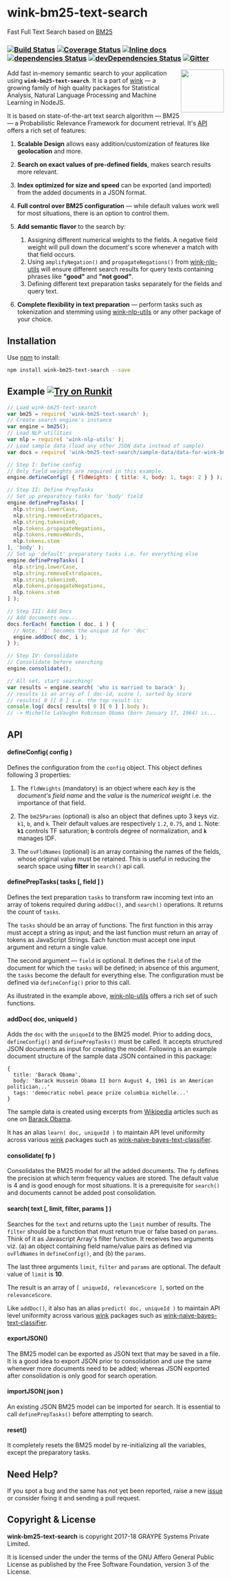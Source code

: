 
# wink-bm25-text-search

Fast Full Text Search based on [BM25](http://opensourceconnections.com/blog/2015/10/16/bm25-the-next-generation-of-lucene-relevation/)

### [![Build Status](https://api.travis-ci.org/winkjs/wink-bm25-text-search.svg?branch=master)](https://travis-ci.org/winkjs/wink-bm25-text-search) [![Coverage Status](https://coveralls.io/repos/github/winkjs/wink-bm25-text-search/badge.svg?branch=master)](https://coveralls.io/github/winkjs/wink-bm25-text-search?branch=master) [![Inline docs](http://inch-ci.org/github/winkjs/wink-bm25-text-search.svg?branch=master)](http://inch-ci.org/github/winkjs/wink-bm25-text-search) [![dependencies Status](https://david-dm.org/winkjs/wink-bm25-text-search/status.svg)](https://david-dm.org/winkjs/wink-bm25-text-search) [![devDependencies Status](https://david-dm.org/winkjs/wink-bm25-text-search/dev-status.svg)](https://david-dm.org/winkjs/wink-bm25-text-search?type=dev) [![Gitter](https://img.shields.io/gitter/room/nwjs/nw.js.svg)](https://gitter.im/winkjs/Lobby)


<img align="right" src="https://decisively.github.io/wink-logos/logo-title.png" width="100px" >

Add fast in-memory semantic search to your application using **`wink-bm25-text-search`**. It is a part of [wink](http://winkjs.org/) — a growing family of high quality packages for Statistical Analysis, Natural Language Processing and Machine Learning in NodeJS.

It is based on state-of-the-art text search algorithm — BM25 — a Probabilistic Relevance Framework for document retrieval. It's [API](#api) offers a rich set of features:

1. **Scalable Design** allows easy addition/customization of features like **geolocation** and more.

2. **Search on exact values of pre-defined fields**, makes search results more relevant.

3. **Index optimized for size and speed** can be exported (and imported) from the added documents in a JSON format.

4. **Full control over BM25 configuration** — while default values work well for most situations, there is an option to control them.

5. **Add semantic flavor** to the search by:
    1. Assigning different numerical weights to the fields. A negative field weight will pull down the document's score whenever a match with that field occurs.
    2. Using `amplifyNegation()` and `propagateNegations()` from [wink-nlp-utils](https://www.npmjs.com/package/wink-nlp-utils) will ensure different search results for query texts containing phrases like **"good"** and **"not good"**.
    3. Defining different text preparation tasks separately for the fields and query text.

6. **Complete flexibility in text preparation** — perform tasks such as tokenization and stemming using [wink-nlp-utils](https://www.npmjs.com/package/wink-nlp-utils) or any other package of your choice.



## Installation
Use [npm](https://www.npmjs.com/package/wink-bm25-text-search) to install:
```sh
npm install wink-bm25-text-search --save
```


## Example [![Try on Runkit](https://badge.runkitcdn.com/wink-bm25-text-search.svg)](https://npm.runkit.com/wink-bm25-text-search)


```javascript
// Load wink-bm25-text-search
var bm25 = require( 'wink-bm25-text-search' );
// Create search engine's instance
var engine = bm25();
// Load NLP utilities
var nlp = require( 'wink-nlp-utils' );
// Load sample data (load any other JSON data instead of sample)
var docs = require( 'wink-bm25-text-search/sample-data/data-for-wink-bm25.json' );

// Step I: Define config
// Only field weights are required in this example.
engine.defineConfig( { fldWeights: { title: 4, body: 1, tags: 2 } } );

// Step II: Define PrepTasks
// Set up preparatory tasks for 'body' field
engine.definePrepTasks( [
  nlp.string.lowerCase,
  nlp.string.removeExtraSpaces,
  nlp.string.tokenize0,
  nlp.tokens.propagateNegations,
  nlp.tokens.removeWords,
  nlp.tokens.stem
], 'body' );
// Set up 'default' preparatory tasks i.e. for everything else
engine.definePrepTasks( [
  nlp.string.lowerCase,
  nlp.string.removeExtraSpaces,
  nlp.string.tokenize0,
  nlp.tokens.propagateNegations,
  nlp.tokens.stem
] );

// Step III: Add Docs
// Add documents now...
docs.forEach( function ( doc, i ) {
  // Note, 'i' becomes the unique id for 'doc'
  engine.addDoc( doc, i );
} );

// Step IV: Consolidate
// Consolidate before searching
engine.consolidate();

// All set, start searching!
var results = engine.search( 'who is married to barack' );
// results is an array of [ doc-id, score ], sorted by score
// results[ 0 ][ 0 ] i.e. the top result is:
console.log( docs[ results[ 0 ][ 0 ] ].body );
// -> Michelle LaVaughn Robinson Obama (born January 17, 1964) is...
```

## API

#### defineConfig( config )
Defines the configuration from the `config` object. This object defines following 3 properties:

1. The `fldWeights` (mandatory) is an object where each *key* is the *document's field name* and the *value* is the *numerical weight* i.e. the importance of that field.

2. The `bm25Params` (optional) is also an object that defines upto 3 keys viz. `k1`, `b`, and `k`. Their default values are respectively `1.2`, `0.75`, and `1`. Note: **`k1`** controls TF saturation; **`b`** controls degree of normalization, and **`k`** manages IDF.

3. The `ovFldNames` (optional) is an array containing the names of the fields, whose original value must be retained. This is useful in reducing the search space using **filter** in `search()` api call.

#### definePrepTasks( tasks [, field ] )

Defines the text preparation `tasks` to transform raw incoming text into an array of tokens required during `addDoc()`, and `search()` operations. It returns the count of `tasks`.

The `tasks` should be an array of functions. The first function in this array must accept a string as input; and the last function must return an array of tokens as JavaScript Strings. Each function must accept one input argument and return a single value.  

The second argument — `field` is optional. It defines the `field` of the document for which the `tasks` will be defined; in absence of this argument, the `tasks` become the default for everything else. The configuration must be defined via `defineConfig()` prior to this call.

As illustrated in the example above, [wink-nlp-utils](https://www.npmjs.com/package/wink-nlp-utils) offers a rich set of such functions.

#### addDoc( doc, uniqueId )
Adds the `doc` with the `uniqueId` to the BM25 model. Prior to adding docs, `defineConfig()` and `definePrepTasks()` must be called. It accepts structured JSON documents as input for creating the model. Following is an example document structure of the sample data JSON contained in this package:
```
{
  title: 'Barack Obama',
  body: 'Barack Hussein Obama II born August 4, 1961 is an American politician...'
  tags: 'democratic nobel peace prize columbia michelle...'
}
```

The sample data is created using excerpts from [Wikipedia](https://en.wikipedia.org/wiki/Main_Page) articles such as one on [Barack Obama](https://en.wikipedia.org/wiki/Barack_Obama).

It has an alias `learn( doc, uniqueId )` to maintain API level uniformity across various [wink](https://www.npmjs.com/~sanjaya) packages such as [wink-naive-bayes-text-classifier](https://www.npmjs.com/package/wink-naive-bayes-text-classifier).



#### consolidate( fp )
Consolidates the BM25 model for all the added documents. The `fp` defines the precision at
which term frequency values are stored. The default value is 4 and is good enough for most situations. It is a prerequisite for `search()` and documents cannot be added post consolidation.

#### search( text [, limit, filter, params ] )
Searches for the `text` and returns upto the `limit` number of results. The `filter` should be a function that must return true or false based on `params`. Think of it as Javascript Array's filter function. It receives two arguments viz. (a) an object containing field name/value pairs as defined via `ovFldNames` in `defineConfig()`, and (b) the `params`.

The last three arguments `limit`, `filter` and `params` are optional. The default value of `limit` is **10**.

The result is an array of
`[ uniqueId, relevanceScore ]`, sorted on the `relevanceScore`.

Like `addDoc()`, it also has an alias `predict( doc, uniqueId )` to maintain API level uniformity across various [wink](https://www.npmjs.com/~sanjaya) packages such as [wink-naive-bayes-text-classifier](https://www.npmjs.com/package/wink-naive-bayes-text-classifier).


#### exportJSON()
The BM25 model can be exported as JSON text that may be saved in a file. It is a good idea to export JSON prior to consolidation and use the same whenever more documents need to be added; whereas JSON exported after consolidation is only good for search operation.

#### importJSON( json )
An existing JSON BM25 model can be imported for search. It is essential to call `definePrepTasks()` before attempting to search.

#### reset()
It completely resets the BM25 model by re-initializing all the variables, except the preparatory tasks.


## Need Help?
If you spot a bug and the same has not yet been reported, raise a new [issue](https://github.com/winkjs/wink-bm25-text-search/issues) or consider fixing it and sending a pull request.


## Copyright & License
**wink-bm25-text-search** is copyright 2017-18 GRAYPE Systems Private Limited.

It is licensed under the under the terms of the GNU Affero General Public License as published by the Free
Software Foundation, version 3 of the License.
